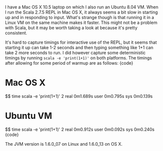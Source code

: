 I have a Mac OS X 10.5 laptop on which I also run an Ubuntu 8.04 VM. When I run the Scala 2.7.5 REPL in Mac OS X, it always seems a bit slow in starting up and in responding to input. What's strange though is that running it in a Linux VM on the same machine makes it faster. This might not be a problem with Scala, but it may be worth taking a look at because it's pretty consistent.

It's hard to capture timings for interactive use of the REPL, but it seems that starting it up can take 1-2 seconds and then typing something like 1+1 can take 2 more seconds to run. I did however capture some deterministic timings by running `scala -e 'print(1+1)'` on both platforms. The timings after allowing for some period of warmup are as follows:
{code}
# Mac OS X
$$ time scala -e 'print(1+1)'
2
real	0m1.689s
user	0m0.795s
sys	0m0.139s

# Ubuntu VM
$$ time scala -e 'print(1+1)'
2
real	0m0.912s
user	0m0.092s
sys	0m0.240s
{code}

The JVM version is 1.6.0_07 on Linux and 1.6.0_13 on OS X.
